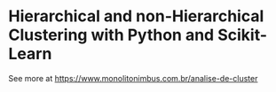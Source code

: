 # Hierarchical and non-Hierarchical Clustering with Python and Scikit-Learn
See more at https://www.monolitonimbus.com.br/analise-de-cluster
